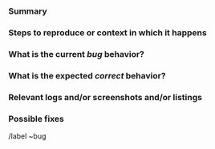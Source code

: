 
### Summary

<!-- (Summarize the bug encountered concisely) -->

### Steps to reproduce or context in which it happens

<!--(How one can reproduce the issue - this is very important)-->

### What is the current *bug* behavior?

<!--(What actually happens)-->

### What is the expected *correct* behavior?

<!--(What you should see instead)-->

### Relevant logs and/or screenshots and/or listings

<!--(Paste any relevant logs - please use code blocks (```) to format console output,-->
<!--logs, and code as it's very hard to read otherwise.)-->

### Possible fixes

<!--(If you can, link to the line of code that might be responsible for the problem)-->

/label ~bug
